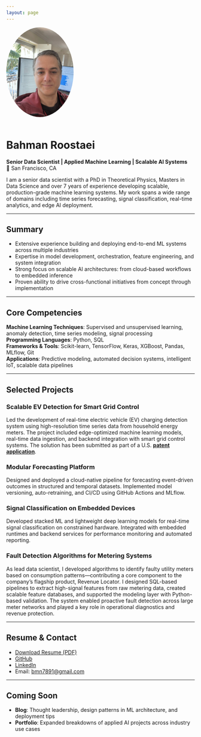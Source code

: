 ```yaml
---
layout: page
---
```


<img src="assets/profile.jpg" alt="" width="180" style="border-radius: 50%; margin-bottom: 1rem;">

# Bahman Roostaei
**Senior Data Scientist | Applied Machine Learning | Scalable AI Systems**  
📍 San Francisco, CA

I am a senior data scientist with a PhD in Theoretical Physics, Masters in Data Science and over 7 years of experience developing scalable, production-grade machine learning systems. My work spans a wide range of domains including time series forecasting, signal classification, real-time analytics, and edge AI deployment.


---

## Summary

- Extensive experience building and deploying end-to-end ML systems across multiple industries
- Expertise in model development, orchestration, feature engineering, and system integration
- Strong focus on scalable AI architectures: from cloud-based workflows to embedded inference
- Proven ability to drive cross-functional initiatives from concept through implementation

---

## Core Competencies

**Machine Learning Techniques**: Supervised and unsupervised learning, anomaly detection, time series modeling, signal processing  
**Programming Languages**: Python, SQL  
**Frameworks & Tools**: Scikit-learn, TensorFlow, Keras, XGBoost, Pandas, MLflow, Git  
**Applications**: Predictive modeling, automated decision systems, intelligent IoT, scalable data pipelines

---

## Selected Projects

### Scalable EV Detection for Smart Grid Control
Led the development of real-time electric vehicle (EV) charging detection system using high-resolution time series data from household energy meters. The project included edge-optimized machine learning models, real-time data ingestion, and backend integration with smart grid control systems. The solution has been submitted as part of a U.S. [**patent application**](https://patentcenter.uspto.gov/applications/18827336?application=). 

### Modular Forecasting Platform
Designed and deployed a cloud-native pipeline for forecasting event-driven outcomes in structured and temporal datasets. Implemented model versioning, auto-retraining, and CI/CD using GitHub Actions and MLflow.

### Signal Classification on Embedded Devices
Developed stacked ML and lightweight deep learning models for real-time signal classification on constrained hardware. Integrated with embedded runtimes and backend services for performance monitoring and automated reporting.

### Fault Detection Algorithms for Metering Systems
As lead data scientist, I developed algorithms to identify faulty utility meters based on consumption patterns—contributing a core component to the company’s flagship product, Revenue Locator. I designed SQL-based pipelines to extract high-signal features from raw metering data, created scalable feature databases, and supported the modeling layer with Python-based validation. The system enabled proactive fault detection across large meter networks and played a key role in operational diagnostics and revenue protection.

---

## Resume & Contact

- [Download Resume (PDF)](/assets/Bahman_Roostaei_Resume.pdf)
- [GitHub](https://github.com/bahman7891)
- [LinkedIn](www.linkedin.com/in/bahman-roostaei)
- Email: bmn7891@gmail.com

---

## Coming Soon

- **Blog**: Thought leadership, design patterns in ML architecture, and deployment tips  
- **Portfolio**: Expanded breakdowns of applied AI projects across industry use cases
